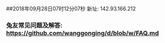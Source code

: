 ##2018年09月28日07时12分07秒 新址: 142.93.166.212
### 兔友常见问题及解答: https://github.com/wanggonging/d/blob/w/FAQ.md
